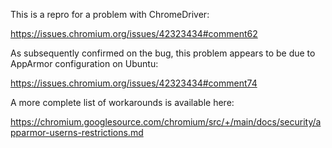 This is a repro for a problem with ChromeDriver:

https://issues.chromium.org/issues/42323434#comment62

As subsequently confirmed on the bug, this problem appears to be due to AppArmor configuration on Ubuntu:

https://issues.chromium.org/issues/42323434#comment74

A more complete list of workarounds is available here:

https://chromium.googlesource.com/chromium/src/+/main/docs/security/apparmor-userns-restrictions.md
